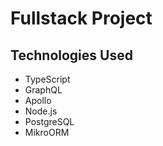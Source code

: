 # Fullstack Project

## Technologies Used

- TypeScript
- GraphQL
- Apollo
- Node.js
- PostgreSQL
- MikroORM
